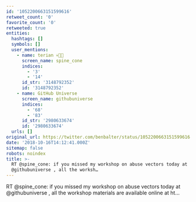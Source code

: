 ```yaml
---
id: '1052200663151599616'
retweet_count: '0'
favorite_count: '0'
retweeted: true
entities:
  hashtags: []
  symbols: []
  user_mentions:
    - name: terian 💀💾🌸
      screen_name: spine_cone
      indices:
        - '3'
        - '14'
      id_str: '3148792352'
      id: '3148792352'
    - name: GitHub Universe
      screen_name: githubuniverse
      indices:
        - '68'
        - '83'
      id_str: '2980633674'
      id: '2980633674'
  urls: []
original_url: https://twitter.com/benbalter/status/1052200663151599616
date: '2018-10-16T14:12:41.000Z'
sitemap: false
robots: noindex
title: >-
  RT @spine_cone: if you missed my workshop on abuse vectors today at
  @githubuniverse , all the worksh…
---
```


RT @spine_cone: if you missed my workshop on abuse vectors today at @githubuniverse , all the workshop materials are available online at ht…